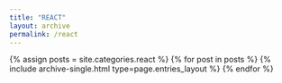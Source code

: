 ```yaml
---
title: "REACT"
layout: archive
permalink: /react
---
```

{% assign posts = site.categories.react %}
{% for post in posts %} {% include archive-single.html type=page.entries_layout %} {% endfor %}